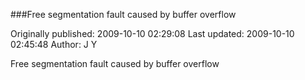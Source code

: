 ###Free segmentation fault caused by buffer overflow

Originally published: 2009-10-10 02:29:08
Last updated: 2009-10-10 02:45:48
Author: J Y

Free segmentation fault caused by buffer overflow